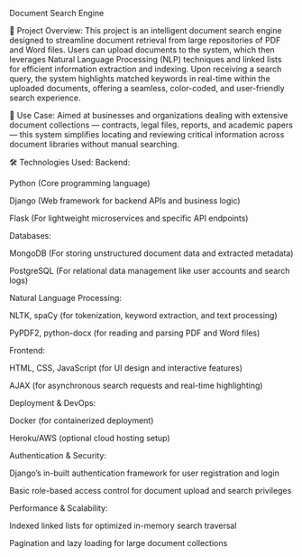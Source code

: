  Document Search Engine

📌 Project Overview:
This project is an intelligent document search engine designed to streamline document retrieval from large repositories of PDF and Word files. Users can upload documents to the system, which then leverages Natural Language Processing (NLP) techniques and linked lists for efficient information extraction and indexing. Upon receiving a search query, the system highlights matched keywords in real-time within the uploaded documents, offering a seamless, color-coded, and user-friendly search experience.

🎯 Use Case:
Aimed at businesses and organizations dealing with extensive document collections — contracts, legal files, reports, and academic papers — this system simplifies locating and reviewing critical information across document libraries without manual searching.

🛠️ Technologies Used:
Backend:

Python (Core programming language)

Django (Web framework for backend APIs and business logic)

Flask (For lightweight microservices and specific API endpoints)

Databases:

MongoDB (For storing unstructured document data and extracted metadata)

PostgreSQL (For relational data management like user accounts and search logs)

Natural Language Processing:

NLTK, spaCy (for tokenization, keyword extraction, and text processing)

PyPDF2, python-docx (for reading and parsing PDF and Word files)

Frontend:

HTML, CSS, JavaScript (for UI design and interactive features)

AJAX (for asynchronous search requests and real-time highlighting)

Deployment & DevOps:

Docker (for containerized deployment)

Heroku/AWS (optional cloud hosting setup)

Authentication & Security:

Django’s in-built authentication framework for user registration and login

Basic role-based access control for document upload and search privileges

Performance & Scalability:

Indexed linked lists for optimized in-memory search traversal

Pagination and lazy loading for large document collections









